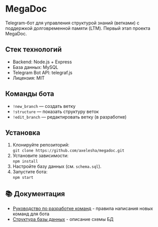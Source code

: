 # MegaDoc

Telegram-бот для управления структурой знаний (ветками) с поддержкой долговременной памяти (LTM). Первый этап проекта MegaDoc.

## Стек технологий
- Backend: Node.js + Express
- База данных: MySQL
- Telegram Bot API: telegraf.js
- Лицензия: MIT

## Команды бота
- `!new_branch` — создать ветку
- `!structure` — показать структуру веток
- `!edit_branch` — редактировать ветку (в разработке)

## Установка
1. Клонируйте репозиторий:  
   `git clone https://github.com/axelesha/megadoc.git`
2. Установите зависимости:  
   `npm install`
3. Настройте базу данных (см. `schema.sql`).
4. Запустите бота:  
   `npm start`
   
## 📚 Документация
   
   - [Руководство по разработке команд](docs/command-development-guide.md) - правила написания новых команд для бота
   - [Структура базы данных](docs/DATABASE.md) - описание схемы БД